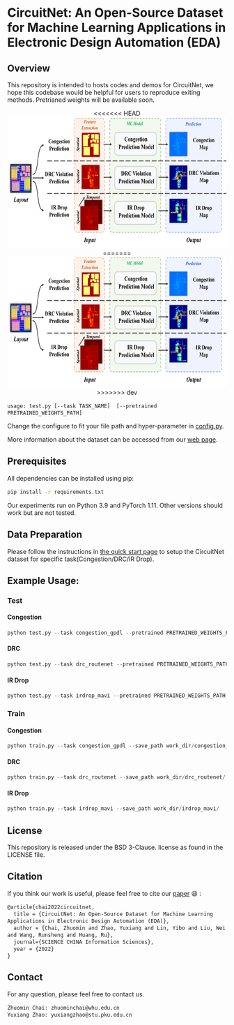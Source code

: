 # CircuitNet: An Open-Source Dataset for Machine Learning Applications in Electronic Design Automation (EDA)

## Overview 
This repository is intended to hosts codes and demos for CircuitNet, we hope this codebase would be helpful for users to reproduce exiting methods. Pretrianed weights will be available soon.
<p align="center">
<<<<<<< HEAD
  <img src="assets/overall_structure.png.png" height=300>
=======
  <img src="assets/overall_structure.png" height=300>
>>>>>>> dev
</p>

```
usage: test.py [--task TASK_NAME]  [--pretrained PRETRAINED_WEIGHTS_PATH] 
```
Change the configure to fit your file path and hyper-parameter in [config.py](utils/configs.py).

More information about the dataset can be accessed from our [web page](https://circuitnet.github.io/).

## Prerequisites

All dependencies can be installed using pip:

```sh
pip install -r requirements.txt
```

Our experiments run on Python 3.9 and PyTorch 1.11. Other versions should work but are not tested.

## Data Preparation
Please follow the instructions in [the quick start page](https://circuitnet.github.io/intro/quickstart.html) to setup the CircuitNet dataset for specific task(Congestion/DRC/IR Drop).

## Example Usage:

### Test

#### Congestion
```python
python test.py --task congestion_gpdl --pretrained PRETRAINED_WEIGHTS_PATH
```


#### DRC
```python
python test.py --task drc_routenet --pretrained PRETRAINED_WEIGHTS_PATH --save_as_npy
```

#### IR Drop
```python
python test.py --task irdrop_mavi --pretrained PRETRAINED_WEIGHTS_PATH --save_as_npy
```


### Train
#### Congestion
```python
python train.py --task congestion_gpdl --save_path work_dir/congestion_gpdl/
```


#### DRC
```python
python train.py --task drc_routenet --save_path work_dir/drc_routenet/
```

#### IR Drop
```python
python train.py --task irdrop_mavi --save_path work_dir/irdrop_mavi/
```

## License
This repository is released under the BSD 3-Clause. license as found in the LICENSE file.


## Citation
If you think our work is useful, please feel free to cite our [paper](https://www.sciengine.com/SCIS/doi/10.1007/s11432-022-3571-8) 😆 :
```
@article{chai2022circuitnet,
  title = {CircuitNet: An Open-Source Dataset for Machine Learning Applications in Electronic Design Automation (EDA)},
  author = {Chai, Zhuomin and Zhao, Yuxiang and Lin, Yibo and Liu, Wei and Wang, Runsheng and Huang, Ru},
  journal={SCIENCE CHINA Information Sciences},
  year = {2022}
}
```

## Contact
For any question, please feel free to contact us.

```
Zhuomin Chai: zhuominchai@whu.edu.cn
Yuxiang Zhao: yuxiangzhao@stu.pku.edu.cn
```